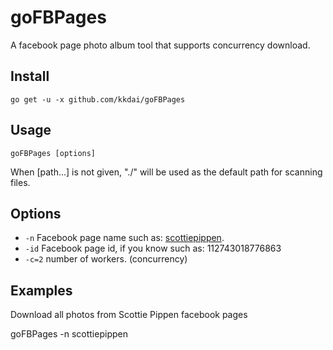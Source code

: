 goFBPages
======================
A facebook page photo album tool that supports concurrency download.

Install
--------------

    go get -u -x github.com/kkdai/goFBPages


Usage
---------------------

    goFBPages [options] 

When [path...] is not given, "./" will be used as the default path for scanning files.


Options
---------------

- `-n` Facebook page name such as: [scottiepippen](https://www.facebook.com/scottiepippen).
- `-id` Facebook page id, if you know such as: 112743018776863 
- `-c=2` number of workers. (concurrency)


Examples
---------------

Download all photos from Scottie Pippen facebook pages

  goFBPages -n scottiepippen
